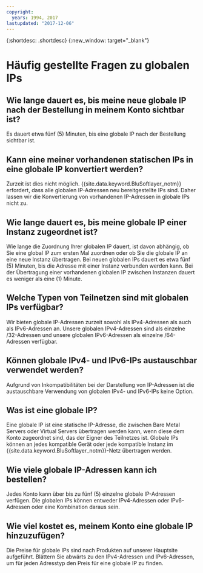 ```yaml
---
copyright:
  years: 1994, 2017
lastupdated: "2017-12-06"
---
```

{:shortdesc: .shortdesc}
{:new_window: target="_blank"}

<a name="top"></a>
# Häufig gestellte Fragen zu globalen IPs

<a name="236"></a>
## Wie lange dauert es, bis meine neue globale IP nach der Bestellung in meinem Konto sichtbar ist?

Es dauert etwa fünf (5) Minuten, bis eine globale IP nach der Bestellung sichtbar ist.

<a name="238"></a>
## Kann eine meiner vorhandenen statischen IPs in eine globale IP konvertiert werden?

Zurzeit ist dies nicht möglich. {{site.data.keyword.BluSoftlayer_notm}} erfordert, dass alle globalen IP-Adressen neu bereitgestellte IPs sind. Daher lassen wir die Konvertierung von vorhandenen IP-Adressen in globale IPs nicht zu.

<a name="237"></a>
## Wie lange dauert es, bis meine globale IP einer Instanz zugeordnet ist?

Wie lange die Zuordnung Ihrer globalen IP dauert, ist davon abhängig, ob Sie eine global IP zum ersten Mal zuordnen oder ob Sie die globale IP an eine neue Instanz übertragen. Bei neuen globalen IPs dauert es etwa fünf (5) Minuten, bis die Adresse mit einer Instanz verbunden werden kann. Bei der Übertragung einer vorhandenen globalen IP zwischen Instanzen dauert es weniger als eine (1) Minute.

<a name="233"></a>
## Welche Typen von Teilnetzen sind mit globalen IPs verfügbar?

Wir bieten globale IP-Adressen zurzeit sowohl als IPv4-Adressen als auch als IPv6-Adressen an. Unsere globalen IPv4-Adressen sind als einzelne /32-Adressen und unsere globalen IPv6-Adressen als einzelne /64-Adressen verfügbar.

<a name="239"></a>
## Können globale IPv4- und IPv6-IPs austauschbar verwendet werden?

Aufgrund von Inkompatibilitäten bei der Darstellung von IP-Adressen ist die austauschbare Verwendung von globalen IPv4- und IPv6-IPs keine Option.

<a name="232"></a>
## Was ist eine globale IP?

Eine globale IP ist eine statische IP-Adresse, die zwischen Bare Metal Servers oder Virtual Servers übertragen werden kann, wenn diese dem Konto zugeordnet sind, das der Eigner des Teilnetzes ist. Globale IPs können an jedes kompatible Gerät oder jede kompatible Instanz im {{site.data.keyword.BluSoftlayer_notm}}-Netz übertragen werden.

<a name="234"></a>
## Wie viele globale IP-Adressen kann ich bestellen?

Jedes Konto kann über bis zu fünf (5) einzelne globale IP-Adressen verfügen. Die globalen IPs können entweder IPv4-Adressen oder IPv6-Adressen oder eine Kombination daraus sein.

<a name="235"></a>
## Wie viel kostet es, meinem Konto eine globale IP hinzuzufügen?

Die Preise für globale IPs sind nach Produkten auf unserer Hauptsite aufgeführt. Blättern Sie abwärts zu den IPv4-Adressen und IPv6-Adressen, um für jeden Adresstyp den Preis für eine globale IP zu finden.
